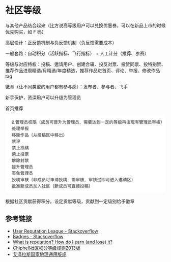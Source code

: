 # 社区等级

与其他产品结合起来（比方说高等级用户可以兑换优惠券，可以在新品上市的时候优先购买，如 F 码）

高层设计：正反馈机制与负反馈机制（负反馈需要成本）

一般套路：自动积分（活跃指标、飞行指标） + 人工计分（推荐、参赛）

等级与对应特权：投稿、邀请用户、创建合辑、投反对票、投赞同票、投特别赞、推荐作品进周精选/月精选/年度精选，推荐作品进首页、评论、举报、修改作品 tag

徽章（让不同类型的用户都有参与感）：发布者、参与者、飞手

新手保护，资深用户可以升级为管理员

首页推荐

![](media/14763535666477.jpg)


根据社区贡献获得积分。设定贡献等级，贡献到一定级别给予徽章

## 参考链接

+ [User Reputation League - Stackoverflow](http://stackexchange.com/leagues/1/week/stackoverflow)
+ [Badges - Stackoverflow](http://stackoverflow.com/help/badges)
+ [What is reputation? How do I earn (and lose) it?](http://stackoverflow.com/help/whats-reputation)
+ [Chiphell社区积分等级规则2013版](https://www.chiphell.com/thread-94087-1-1.html)
+ [艾泽拉斯国家地理通用版规](http://bbs.nga.cn/read.php?tid=4111410)


